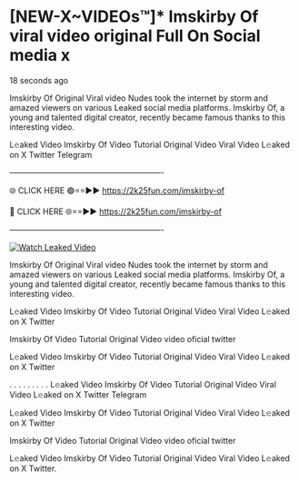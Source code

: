 # [NEW-X~VIDEOs™]* Imskirby Of viral video original Full On Social media x

18 seconds ago

Imskirby Of Original Viral video Nudes took the internet by storm and amazed viewers on various Leaked social media platforms. Imskirby Of, a young and talented digital creator, recently became famous thanks to this interesting video.

L𝚎aked Video Imskirby Of Video Tutorial Original Video Viral Video L𝚎aked on X Twitter Telegram

———————————————————-

🌐 CLICK HERE 🟢==►► https://2k25fun.com/imskirby-of

🔴 CLICK HERE 🌐==►► https://2k25fun.com/imskirby-of

———————————————————-

[![Watch Leaked Video](https://miro.medium.com/v2/resize:fit:828/format:webp/1*cilzJN44JGOrTw9NJCrNHA.gif "Watch Leaked Video")](https://2k25fun.com/imskirby-of)

Imskirby Of Original Viral video Nudes took the internet by storm and amazed viewers on various Leaked social media platforms. Imskirby Of, a young and talented digital creator, recently became famous thanks to this interesting video.

L𝚎aked Video Imskirby Of Video Tutorial Original Video Viral Video L𝚎aked on X Twitter

Imskirby Of Video Tutorial Original Video video oficial twitter

L𝚎aked Video Imskirby Of Video Tutorial Original Video Viral Video L𝚎aked on X Twitter

. . . . . . . . . L𝚎aked Video Imskirby Of Video Tutorial Original Video Viral Video L𝚎aked on X Twitter Telegram

L𝚎aked Video Imskirby Of Video Tutorial Original Video Viral Video L𝚎aked on X Twitter

Imskirby Of Video Tutorial Original Video video oficial twitter

L𝚎aked Video Imskirby Of Video Tutorial Original Video Viral Video L𝚎aked on X Twitter.